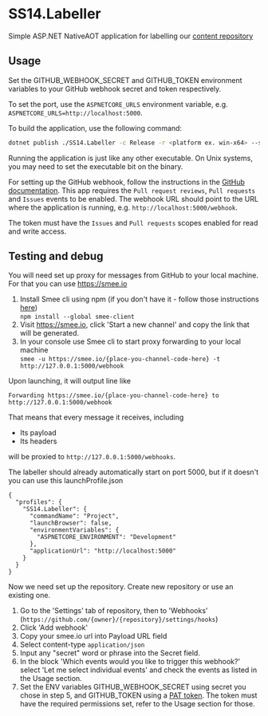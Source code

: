 # SS14.Labeller

Simple ASP.NET NativeAOT application for labelling our [content repository](https://github.com/space-wizards/space-station-14)

## Usage

Set the GITHUB_WEBHOOK_SECRET and GITHUB_TOKEN environment variables to your GitHub webhook secret and token respectively.

To set the port, use the `ASPNETCORE_URLS` environment variable, e.g. `ASPNETCORE_URLS=http://localhost:5000`.

To build the application, use the following command:

```bash
dotnet publish ./SS14.Labeller -c Release -r <platform ex. win-x64> --self-contained true /p:PublishAot=true
```

Running the application is just like any other executable. On Unix systems, you may need to set the executable bit on the binary.

For setting up the GitHub webhook, follow the instructions in the [GitHub documentation](https://docs.github.com/en/developers/webhooks-and-events/webhooks/creating-webhooks).
This app requires the `Pull request reviews`, `Pull requests` and `Issues` events to be enabled. The webhook URL should point to the URL where the application is running, e.g. `http://localhost:5000/webhook`.

The token must have the `Issues` and `Pull requests` scopes enabled for read and write access.

## Testing and debug

You will need set up proxy for messages from GitHub to your local machine. For that you can use https://smee.io
1. Install Smee cli using npm (if you don't have it - follow those instructions [here](https://docs.npmjs.com/downloading-and-installing-node-js-and-npm))\
``` npm install --global smee-client ```
2. Visit https://smee.io, click 'Start a new channel' and copy the link that will be generated.
3. In your console use Smee cli to start proxy forwarding to your local machine\
```smee -u https://smee.io/{place-you-channel-code-here} -t http://127.0.0.1:5000/webhook```

Upon launching, it will output line like
```
Forwarding https://smee.io/{place-you-channel-code-here} to http://127.0.0.1:5000/webhook
```
That means that every message it receives, including
* Its payload
* Its headers

will be proxied to `http://127.0.0.1:5000/webhooks`.

The labeller should already automatically start on port 5000, but if it doesn't you can use this launchProfile.json
```
{
  "profiles": {
    "SS14.Labeller": {
      "commandName": "Project",
      "launchBrowser": false,
      "environmentVariables": {
        "ASPNETCORE_ENVIRONMENT": "Development"
      },
      "applicationUrl": "http://localhost:5000"
    }
  }
}
```

Now we need set up the repository. Create new repository or use an existing one. 
1. Go to the 'Settings' tab of repository, then to 'Webhooks' (`https://github.com/{owner}/{repository}/settings/hooks`)
2. Click 'Add webhook'
3. Copy your smee.io url into Payload URL field
4. Select content-type ```application/json```
5. Input any "secret" word or phrase into the Secret field.
6. In the block 'Which events would you like to trigger this webhook?' select 'Let me select individual events' and check the events as listed in the Usage section.
7. Set the ENV variables GITHUB_WEBHOOK_SECRET using secret you chose in step 5, and GITHUB_TOKEN using a [PAT token](https://github.com/settings/personal-access-tokens). The token must have the required permissions set, refer to the Usage section for those.